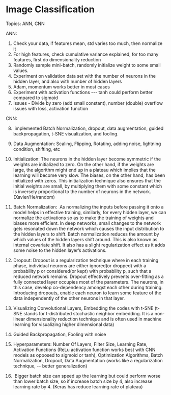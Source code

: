 # Image Classification

Topics: ANN, CNN

ANN:
1. Check your data, if features mean, std varies too much, then normalize it
2. For high features, check cumulative variance explained, for too many features, first do dimensionality reduction
3. Randomly sample mini-batch, randomly initialize weight to some small values.
4. Experiment on validation data set with the number of neurons in the hidden layer, and also with number of hidden layers
5. Adam, momentum works better in most cases
6. Experiment with activation functions --- tanh could perform better compared to sigmoid
7. Issues - Divide by zero (add small constant), number (double) overflow issues with loss, activation function

CNN:

8.  implemented Batch Normalization, dropout, data augmentation, guided backpropagation, t-SNE visualization, and fooling.

9. Data Augmentation: Scaling, Flipping, Rotating, adding noise, lightning condition, shifting, etc

10. Initialization: The neurons in the hidden layer become symmetric if the weights are initialized to zero. On the other hand, if the weights are large, the algorithm might end up in a plateau which implies that the learning will become very slow. The biases, on the other hand, has been initialized with zeros. This initialization technique also ensures that the initial weights are small, by multiplying them with some constant which is inversely proportional to the number of neurons in the network. (Xavier/He/random)

11. Batch Normalization:  As normalizing the inputs before passing it onto a model helps in effective training, similarly, for every hidden layer, we can normalize the activations so as to make the training of weights and biases more efficient. In deep networks, small changes to the network gets resonated down the network which causes the input distribution to the hidden layers to shift. Batch normalization reduces the amount by which values of the hidden layers shift around. This is also known as internal covariate shift. It also has a slight regularization effect as it adds some noise to the hidden layer’s activations.

12. Dropout: Dropout is a regularization technique where in each training phase, individual neurons are either ignored(or dropped) with a probability p or considered(or kept) with probability p, such that a reduced network remains. Dropout effectively prevents over-fitting as a fully connected layer occupies most of the parameters. The neurons, in this case, develop co-dependency amongst each other during training. Introducing dropouts, enable each neuron to learn some feature of the data independently of the other neurons in that layer.

13. Visualizing Convolutional Layers, Embedding the codes with t-SNE (t-SNE stands for t-distributed stochastic neighbor embedding. It is a non-linear dimensionality reduction technique and is often used in machine learning for visualizing higher dimensional data)

14. Guided Backpropagation, Fooling with noise

15. Hyperparameters: Number Of Layers, Filter Size, Learning Rate, Activation Functions (ReLu activation function works best with CNN models as opposed to sigmoid or tanh), Optimization Algorithms, Batch Normalization, Dropout, Data Augmentation (works like a regularization technique, -- better generalization)

16.  Bigger batch size can speed up the learning but could perform worse than lower batch size, so if increase batch size by 4, also increase learning rate by 4. (Keras has reduce learning rate of plateau)

